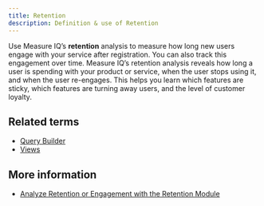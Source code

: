```yaml
---
title: Retention 
description: Definition & use of Retention 
---
```

Use Measure IQ’s **retention** analysis to measure how long new users engage with your service after registration. You can also track this engagement over time. Measure IQ’s retention analysis reveals how long a user is spending with your product or service, when the user stops using it, and when the user re-engages. This helps you learn which features are sticky, which features are turning away users, and the level of customer loyalty. 

## Related terms

- [Query Builder](../query-builder)
- [Views](../views)

## More information

- [Analyze Retention or Engagement with the Retention Module](https://behavure.ai/docs/wiki/spaces/SGV/pages/2139260592/Analyze+User+Retention+or+Engagement+with+the+Retention+Module+v5)